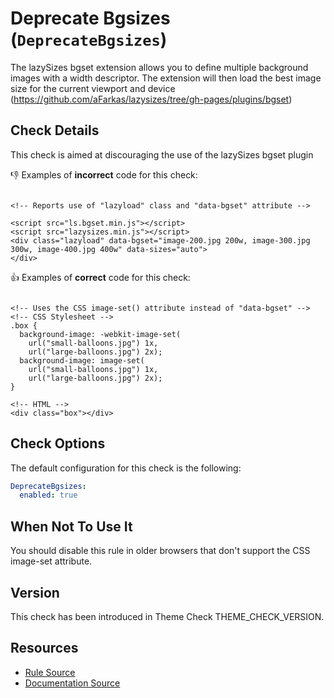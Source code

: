 # Deprecate Bgsizes (`DeprecateBgsizes`)

The lazySizes bgset extension allows you to define multiple background images with a width descriptor. The extension will then load the best image size for the current viewport and device (https://github.com/aFarkas/lazysizes/tree/gh-pages/plugins/bgset)


## Check Details

This check is aimed at discouraging the use of the lazySizes bgset plugin 

:-1: Examples of **incorrect** code for this check:

```liquid

<!-- Reports use of "lazyload" class and "data-bgset" attribute -->

<script src="ls.bgset.min.js"></script>
<script src="lazysizes.min.js"></script>
<div class="lazyload" data-bgset="image-200.jpg 200w, image-300.jpg 300w, image-400.jpg 400w" data-sizes="auto">
</div>

```

:+1: Examples of **correct** code for this check:

```liquid

<!-- Uses the CSS image-set() attribute instead of "data-bgset" -->
<!-- CSS Stylesheet -->
.box {
  background-image: -webkit-image-set(
    url("small-balloons.jpg") 1x,
    url("large-balloons.jpg") 2x);
  background-image: image-set(
    url("small-balloons.jpg") 1x,
    url("large-balloons.jpg") 2x);
}

<!-- HTML -->
<div class="box"></div>

```

## Check Options

The default configuration for this check is the following:

```yaml
DeprecateBgsizes:
  enabled: true
```

## When Not To Use It

You should disable this rule in older browsers that don't support the CSS image-set attribute.

## Version

This check has been introduced in Theme Check THEME_CHECK_VERSION.

## Resources

- [Rule Source][codesource]
- [Documentation Source][docsource]

[codesource]: /lib/theme_check/checks/deprecate_bgsizes.rb
[docsource]: /docs/checks/deprecate_bgsizes.md
